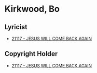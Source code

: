# Kirkwood, Bo

## Lyricist

- [21117 - JESUS WILL COME BACK AGAIN](/hymns/21117.md)

## Copyright Holder

- [21117 - JESUS WILL COME BACK AGAIN](/hymns/21117.md)

